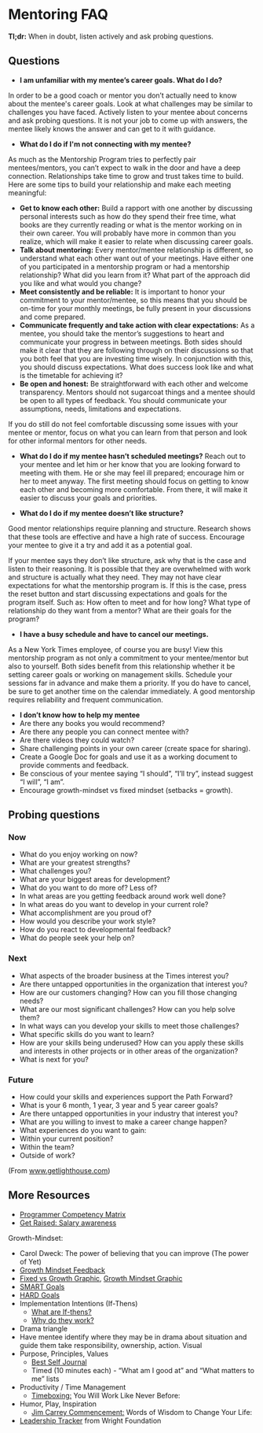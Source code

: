 # Mentoring FAQ 

**Tl;dr:** When in doubt, listen actively and ask probing questions.

## Questions

* **I am unfamiliar with my mentee’s career goals. What do I do?**

In order to be a good coach or mentor you don’t actually need to know about the mentee's career goals. Look at what 
challenges may be similar to challenges you have faced. Actively listen to your mentee about concerns and ask probing questions. 
It is not your job to come up with answers, the mentee likely knows the answer and can get to it with guidance.

* **What do I do if I'm not connecting with my mentee?**

As much as the Mentorship Program tries to perfectly pair mentees/mentors, you can’t expect to walk in the door and have a deep connection. Relationships take time to grow and trust takes time to build. Here are some tips to build your relationship and make each meeting meaningful:
* **Get to know each other:** Build a rapport with one another by discussing personal interests such as how do they spend their free time, what books are they currently reading or what is the mentor working on in their own career. You will probably have more in common than you realize, which will make it easier to relate when discussing career goals. 
* **Talk about mentoring:** Every mentor/mentee relationship is different, so understand what each other want out of your meetings. Have either one of you participated in a mentorship program or had a mentorship relationship? What did you learn from it? What part of the approach did you like and what would you change?
* **Meet consistently and be reliable:** It is important to honor your commitment to your mentor/mentee, so this means that you should be on-time for your monthly meetings, be fully present in your discussions and come prepared.
* **Communicate frequently and take action with clear expectations:** As a mentee, you should take the mentor’s suggestions to heart and communicate your progress in between meetings. Both sides should make it clear that they are following through on their discussions so that you both feel that you are investing time wisely. In conjunction with this, you should discuss expectations. What does success look like and what is the timetable for achieving it?
* **Be open and honest:** Be straightforward with each other and welcome transparency. Mentors should not sugarcoat things and a mentee should be open to all types of feedback. You should communicate your assumptions, needs, limitations and expectations. 

If you do still do not feel comfortable discussing some issues with your mentee or mentor, focus on what you can learn from that person and look for other informal mentors for other needs.

* **What do I do if my mentee hasn’t scheduled meetings?**
Reach out to your mentee and let him or her know that you are looking forward to meeting with them. He or she may feel ill prepared; encourage him or her to meet anyway.  The first meeting should focus on getting to know each other and becoming more comfortable. From there, it will make it easier to discuss your goals and priorities. 


* **What do I do if my mentee doesn’t like structure?**

Good mentor relationships require planning and structure. Research shows that these tools are effective and have a high rate of success.  Encourage your mentee to give it a try and add it as a potential goal.  

If your mentee says they don’t like structure, ask why that is the case and listen to their reasoning. It is possible that they are 
overwhelmed with work and structure is actually what they need. They may not have clear expectations for what the mentorship program is.
If this is the case, press the reset button and start discussing expectations and goals for the program itself. Such as: How often to meet
and for how long? What type of relationship do they want from a mentor? What are their goals for the program?

* **I have a busy schedule and have to cancel our meetings.**

As a New York Times employee, of course you are busy! View this mentorship program as not only a commitment to your mentee/mentor but
also to yourself. Both sides benefit from this relationship whether it be setting career goals or working on management skills. 
Schedule your sessions far in advance and make them a priority. If you do have to cancel, be sure to get another time on the calendar 
immediately. A good mentorship requires reliability and frequent communication. 

* **I don’t know how to help my mentee**
* Are there any books you would recommend?
* Are there any people you can connect mentee with?
* Are there videos they could watch?
* Share challenging points in your own career (create space for sharing).
* Create a Google Doc for goals and use it as a working document to provide comments and feedback. 
* Be conscious of your mentee saying “I should”, “I’ll try”, instead suggest “I will”, “I am”.
* Encourage growth-mindset vs fixed mindset (setbacks = growth).

## Probing questions
### Now
* What do you enjoy working on now?
* What are your greatest strengths?
* What challenges you?
* What are your biggest areas for development?
* What do you want to do more of? Less of?
* In what areas are you getting feedback around work well done?
* In what areas do you want to develop in your current role?
* What accomplishment are you proud of?
* How would you describe your work style?
* How do you react to developmental feedback?
* What do people seek your help on?

### Next
* What aspects of the broader business at the Times interest you?
* Are there untapped opportunities in the organization that interest you?
* How are our customers changing? How can you fill those changing needs?
* What are our most significant challenges?  How can you help solve them?
* In what ways can you develop your skills to meet those challenges?
* What specific skills do you want to learn?
* How are your skills being underused?  How can you apply these skills and interests in other projects or in other areas of the organization?
* What is next for you?

### Future
* How could your skills and experiences support the Path Forward?
* What is your 6 month, 1 year, 3 year and 5 year career goals?
* Are there untapped opportunities in your industry that interest you?
* What are you willing to invest to make a career change happen?
* What experiences do you want to gain:
* Within your current position?
* Within the team?
* Outside of work?

(From www.getlighthouse.com)
## More Resources
* [Programmer Competency Matrix](http://sijinjoseph.com/programmer-competency-matrix/)
* [Get Raised: Salary awareness](https://getraised.com/)

Growth-Mindset:	
  * Carol Dweck: The power of believing that you can improve (The power of Yet)
  * [Growth Mindset Feedback](http://schools.nyc.gov/NR/rdonlyres/8EA47553-FEE3-4753-8BFC-D6688FC2D61F/0/GrowthMindsetFeedbackTool.pdf)
  * [Fixed vs Growth Graphic](http://cdn2.business2community.com/wp-content/uploads/2016/05/fixedvsgrowth-670x821.jpg.jpg), [Growth Mindset Graphic](http://compete4christ.co/wp-content/uploads/2016/02/mindset-outline-graphic.jpg)
* [SMART Goals](http://justagirlandherblog.com/wp-content/uploads/2014/01/SMART.jpg)
* [HARD Goals](http://www.alessiobresciani.com/personal-development/use-smart-goals-and-hard-goals-to-achieve-high-performance/)
* Implementation Intentions (If-Thens)
  * [What are If-thens?](https://daringtolivefully.com/implementation-intentions)
  * [Why do they work?](http://www.artofmanliness.com/2012/01/22/a-formula-for-success-the-power-of-implementation-intentions/)
* Drama triangle 
* Have mentee identify where they may be in drama about situation and guide them take responsibility, ownership, action. Visual
* Purpose, Principles, Values
  * [Best Self Journal](https://bestself.co/products/self-journal)
  * Timed (10 minutes each) - “What am I good at” and “What matters to me” lists
* Productivity / Time Management
  * [Timeboxing:](http://www.mostlymaths.net/2010/06/timeboxing-you-will-work-like-never.html) You Will Work Like Never Before: 
* Humor, Play, Inspiration
  * [Jim Carrey Commencement:](https://www.youtube.com/watch?v=J5pgrnstX6w) Words of Wisdom to Change Your Life:
* [Leadership Tracker](https://drive.google.com/open?id=0Bw6L7iVfcl7ua0w0X1YycVVpUEhzMkxQWTFlSlZ5VjhDckkw) from Wright Foundation


